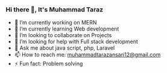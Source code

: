 ### Hi there 👋, It's Muhammad Taraz

- 🔭 I’m currently working on MERN
- 🌱 I’m currently learning Web development 
- 👯 I’m looking to collaborate on Projects
- 🤔 I’m looking for help with Full stack development 
- 💬 Ask me about java script, php, Laravel
- 📫 How to reach me: muhammadtarazansari12@gmail.com 
- ⚡ Fun fact: Problem solving
